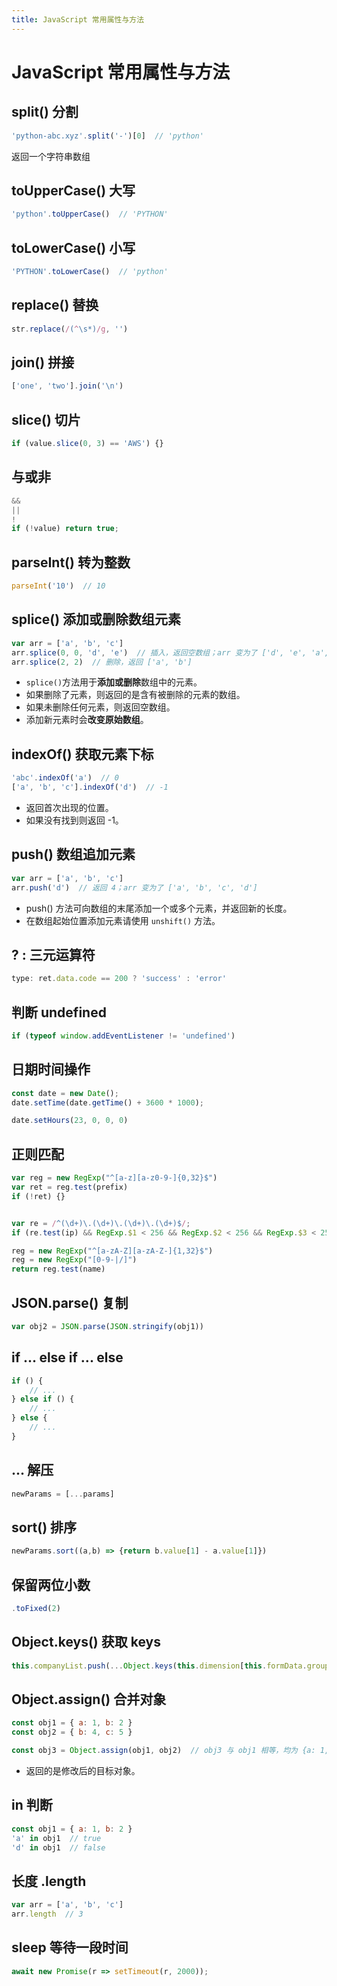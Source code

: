 ```yaml
---
title: JavaScript 常用属性与方法
---
```


# JavaScript 常用属性与方法

## split() 分割
```js
'python-abc.xyz'.split('-')[0]  // 'python'
```

返回一个字符串数组

## toUpperCase() 大写
```js
'python'.toUpperCase()  // 'PYTHON'
```

## toLowerCase() 小写
```js
'PYTHON'.toLowerCase()  // 'python'
```

## replace() 替换
```js
str.replace(/(^\s*)/g, '')
```

## join() 拼接
```js
['one', 'two'].join('\n')
```

## slice() 切片
```js
if (value.slice(0, 3) == 'AWS') {}
```

## 与或非
```js
&&
||
!
if (!value) return true; 
```

## parseInt() 转为整数
```js
parseInt('10')  // 10
```

## splice() 添加或删除数组元素
```js
var arr = ['a', 'b', 'c']
arr.splice(0, 0, 'd', 'e')  // 插入，返回空数组；arr 变为了 ['d', 'e', 'a', 'b', 'c']
arr.splice(2, 2)  // 删除，返回 ['a', 'b']
```
- `splice()`方法用于**添加或删除**数组中的元素。
- 如果删除了元素，则返回的是含有被删除的元素的数组。
- 如果未删除任何元素，则返回空数组。
- 添加新元素时会**改变原始数组**。

## indexOf() 获取元素下标
```js
'abc'.indexOf('a')  // 0
['a', 'b', 'c'].indexOf('d')  // -1
```
- 返回首次出现的位置。
- 如果没有找到则返回 -1。

## push() 数组追加元素
```js
var arr = ['a', 'b', 'c']
arr.push('d')  // 返回 4；arr 变为了 ['a', 'b', 'c', 'd']
```
- push() 方法可向数组的末尾添加一个或多个元素，并返回新的长度。
- 在数组起始位置添加元素请使用 `unshift()` 方法。

## ? : 三元运算符
```js
type: ret.data.code == 200 ? 'success' : 'error'
```

## 判断 undefined
```js
if (typeof window.addEventListener != 'undefined')
```

## 日期时间操作
```javascript
const date = new Date();
date.setTime(date.getTime() + 3600 * 1000);

date.setHours(23, 0, 0, 0)
```

## 正则匹配
```javascript
var reg = new RegExp("^[a-z][a-z0-9-]{0,32}$")
var ret = reg.test(prefix)
if (!ret) {}


var re = /^(\d+)\.(\d+)\.(\d+)\.(\d+)$/;
if (re.test(ip) && RegExp.$1 < 256 && RegExp.$2 < 256 && RegExp.$3 < 256 && RegExp.$4 < 256) {}

reg = new RegExp("^[a-zA-Z][a-zA-Z-]{1,32}$")
reg = new RegExp("[0-9-|/]")
return reg.test(name)

```

## JSON.parse() 复制
```js
var obj2 = JSON.parse(JSON.stringify(obj1))
```

## if ... else if ... else
```js
if () {
    // ...
} else if () {
    // ...
} else {
    // ...
}
```

## ... 解压
```js
newParams = [...params]
```

## sort() 排序
```js
newParams.sort((a,b) => {return b.value[1] - a.value[1]})
```

## 保留两位小数
```js
.toFixed(2)
```

## Object.keys() 获取 keys
```js
this.companyList.push(...Object.keys(this.dimension[this.formData.group[i]]))
```

## Object.assign() 合并对象
```js
const obj1 = { a: 1, b: 2 }
const obj2 = { b: 4, c: 5 }

const obj3 = Object.assign(obj1, obj2)  // obj3 与 obj1 相等，均为 {a: 1, b: 4, c: 5}
```
- 返回的是修改后的目标对象。

## in 判断
```js
const obj1 = { a: 1, b: 2 }
'a' in obj1  // true
'd' in obj1  // false
```

## 长度 .length
```js
var arr = ['a', 'b', 'c']
arr.length  // 3
```

## sleep 等待一段时间
```js
await new Promise(r => setTimeout(r, 2000));
```

